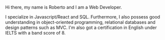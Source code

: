 Hi there, my name is Roberto and I am a Web Developer.


I specialize in Javascript/React and SQL.
Furthermore, I also possess good understanding in object-oriented programming, relational databases and design patterns such as MVC.
I'm also got a certification in English under IELTS with a band score of 8.





